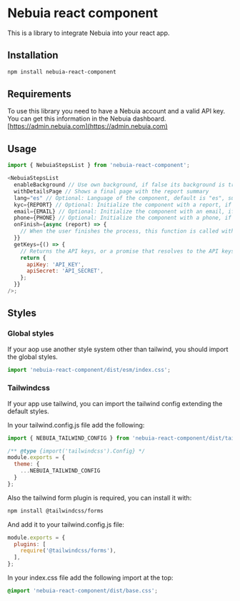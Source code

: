 # Nebuia react component

This is a library to integrate Nebuia into your react app.

## Installation

```bash
npm install nebuia-react-component
```

## Requirements

To use this library you need to have a Nebuia account and a valid API key.
You can get this information in the Nebuia dashboard. [https://admin.nebuia.com](https://admin.nebuia.com)

## Usage

```javascript
import { NebuiaStepsList } from 'nebuia-react-component';

<NebuiaStepsList
  enableBackground // Use own background, if false its background is transparent
  withDetailsPage // Shows a final page with the report summary
  lang="es" // Optional: Language of the component, default is "es", supported languages are "es" and "en"
  kyc={REPORT} // Optional: Initialize the component with a report, if not provided it will create a new report
  email={EMAIL} // Optional: Initialize the component with an email, if not provided it will ask the user for it
  phone={PHONE} // Optional: Initialize the component with a phone, if not provided it will ask the user for it
  onFinish={async (report) => {
    // When the user finishes the process, this function is called with the report
  }}
  getKeys={() => {
    // Returns the API keys, or a promise that resolves to the API keys
    return {
      apiKey: 'API_KEY',
      apiSecret: 'API_SECRET',
    };
  }}
/>;
```

## Styles

### Global styles

If your aop use another style system other than tailwind, you should import the global styles.

```javascript
import 'nebuia-react-component/dist/esm/index.css';
```

### Tailwindcss

If your app use tailwind, you can import the tailwind config extending the default styles.

In your tailwind.config.js file add the following:

```javascript
import { NEBUIA_TAILWIND_CONFIG } from 'nebuia-react-component/dist/tailwind';

/** @type {import('tailwindcss').Config} */
module.exports = {
  theme: {
    ...NEBUIA_TAILWIND_CONFIG
  }
};
```

Also the tailwind form plugin is required, you can install it with:

```bash
npm install @tailwindcss/forms
```

And add it to your tailwind.config.js file:

```javascript
module.exports = {
  plugins: [
    require('@tailwindcss/forms'),
  ],
};
```

In your index.css file add the following import at the top:

```css
@import 'nebuia-react-component/dist/base.css';
```
